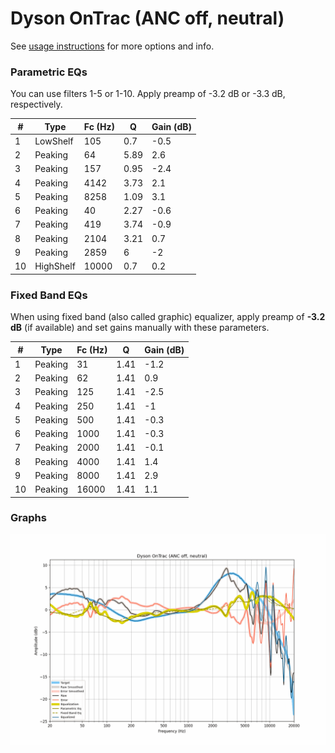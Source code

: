 # Dyson OnTrac (ANC off, neutral)
See [usage instructions](https://github.com/jaakkopasanen/AutoEq#usage) for more options and info.

### Parametric EQs
You can use filters 1-5 or 1-10. Apply preamp of -3.2 dB or -3.3 dB, respectively.

|   # | Type      |   Fc (Hz) |    Q |   Gain (dB) |
|-----|-----------|-----------|------|-------------|
|   1 | LowShelf  |       105 | 0.7  |        -0.5 |
|   2 | Peaking   |        64 | 5.89 |         2.6 |
|   3 | Peaking   |       157 | 0.95 |        -2.4 |
|   4 | Peaking   |      4142 | 3.73 |         2.1 |
|   5 | Peaking   |      8258 | 1.09 |         3.1 |
|   6 | Peaking   |        40 | 2.27 |        -0.6 |
|   7 | Peaking   |       419 | 3.74 |        -0.9 |
|   8 | Peaking   |      2104 | 3.21 |         0.7 |
|   9 | Peaking   |      2859 | 6    |        -2   |
|  10 | HighShelf |     10000 | 0.7  |         0.2 |

### Fixed Band EQs
When using fixed band (also called graphic) equalizer, apply preamp of **-3.2 dB** (if available) and set gains manually with these parameters.

|   # | Type    |   Fc (Hz) |    Q |   Gain (dB) |
|-----|---------|-----------|------|-------------|
|   1 | Peaking |        31 | 1.41 |        -1.2 |
|   2 | Peaking |        62 | 1.41 |         0.9 |
|   3 | Peaking |       125 | 1.41 |        -2.5 |
|   4 | Peaking |       250 | 1.41 |        -1   |
|   5 | Peaking |       500 | 1.41 |        -0.3 |
|   6 | Peaking |      1000 | 1.41 |        -0.3 |
|   7 | Peaking |      2000 | 1.41 |        -0.1 |
|   8 | Peaking |      4000 | 1.41 |         1.4 |
|   9 | Peaking |      8000 | 1.41 |         2.9 |
|  10 | Peaking |     16000 | 1.41 |         1.1 |

### Graphs
![](./Dyson%20OnTrac%20(ANC%20off,%20neutral).png)
